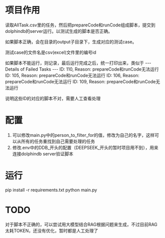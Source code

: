 
# 项目作用
读取AllTask.csv里的任务，然后把prepareCode和runCode组成脚本，提交到dolphindb的server运行。以测试生成的脚本是否正确。

如果脚本正确，会在目录的output子目录下，生成对应的测试case。

测试case的文件名是csv(excel)文件里的编号id

如果脚本不能运行，则记录，最后运行完成之后，统一打印出来，类似于
--- Details of Failed Tasks ---
  ID: 110, Reason: prepareCode和runCode无法运行
  ID: 105, Reason: prepareCode和runCode无法运行
  ID: 106, Reason: prepareCode和runCode无法运行
  ID: 109, Reason: prepareCode和runCode无法运行

说明这些ID的对应的脚本不对，需要人工查看处理

# 配置
1. 可以修改main.py中的person_to_filter_for的值，修改为自己的名字，这样可以从所有的任务重找到自己需要处理的任务
2. 修改.env中的DDB_开头的配置（DEEPSEEK_开头的暂时项目用不到），用来连接dolphindb server验证脚本

# 运行
pip install -r requirements.txt
python main.py

# TODO
对于脚本不正确的，可以尝试用大模型结合RAG根据问题来生成，不过目前RAG太耗TOKEN，还没有优化，暂时都是人工处理了